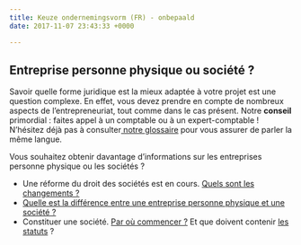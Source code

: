 ```yaml
---
title: Keuze ondernemingsvorm (FR) - onbepaald
date: 2017-11-07 23:43:33 +0000

---
```

## Entreprise personne physique ou société ?

Savoir quelle forme juridique est la mieux adaptée à votre projet est une question complexe. En effet, vous devez prendre en compte de nombreux aspects de l’entrepreneuriat, tout comme dans le cas présent. Notre **conseil** primordial : faites appel à un comptable ou à un expert-comptable ! N’hésitez déjà pas à consulter[ notre glossaire](https://www.xerius.be/fr-be/drive/ondernemingsvorm/ondernemingsvorm-onbepaald/begrippen) pour vous assurer de parler la même langue.

Vous souhaitez obtenir davantage d’informations sur les entreprises personne physique ou les sociétés ?

* Une réforme du droit des sociétés est en cours. [Quels sont les changements ?](https://blog.xerius.be/debutant/reforme-du-droit-des-societes-quels-changements)
* [Quelle  est la différence entre une entreprise personne physique et une société ?](http://blog.xerius.be/debutant/entreprise-en-personne-physique-ou-societe)
* Constituer une société. [Par où commencer ?](https://www.xerius.be/fr-be/je-demarre/societe/constituer-societe) Et que doivent contenir [les statuts](https://blog.xerius.be/debutant/que-doivent-contenir-les-statuts-de-ma-societe) ?